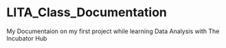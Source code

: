 # LITA_Class_Documentation
My Documentaion on my first project while learning Data Analysis with The Incubator Hub
